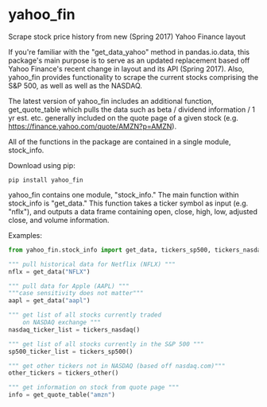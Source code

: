 # yahoo_fin
Scrape stock price history from new (Spring 2017) Yahoo Finance layout

If you're familiar with the "get_data_yahoo" method in pandas.io.data, this package's main purpose is to serve as an updated replacement
based off Yahoo Finance's recent change in layout and its API (Spring 2017).  Also, yahoo_fin provides functionality to scrape the current stocks comprising the S&P 500, as well as well as the NASDAQ. 

The latest version of yahoo_fin includes an additional function, get_quote_table which pulls the data such as beta / dividend information / 1 yr est. etc. generally included on the quote page of a given stock (e.g. https://finance.yahoo.com/quote/AMZN?p=AMZN).  

All of the functions in the package are contained in a single module, stock_info.  

Download using pip:

```batch
pip install yahoo_fin
```

yahoo_fin contains one module, "stock_info."  The main function within stock_info is "get_data."  This function takes a ticker symbol as input (e.g. "nflx"), and outputs a data frame containing open, close, high, low, adjusted close, and volume information.  


Examples:

```python
from yahoo_fin.stock_info import get_data, tickers_sp500, tickers_nasdaq, tickers_other, get_quote_table

""" pull historical data for Netflix (NFLX) """
nflx = get_data("NFLX")

""" pull data for Apple (AAPL) """
"""case sensitivity does not matter"""
aapl = get_data("aapl")

""" get list of all stocks currently traded
    on NASDAQ exchange """
nasdaq_ticker_list = tickers_nasdaq()

""" get list of all stocks currently in the S&P 500 """
sp500_ticker_list = tickers_sp500()

""" get other tickers not in NASDAQ (based off nasdaq.com)"""
other_tickers = tickers_other()

""" get information on stock from quote page """
info = get_quote_table("amzn")

```
